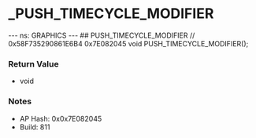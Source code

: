 # _PUSH_TIMECYCLE_MODIFIER

--- ns: GRAPHICS --- ## PUSH_TIMECYCLE_MODIFIER  // 0x58F735290861E6B4 0x7E082045 void PUSH_TIMECYCLE_MODIFIER();

### Return Value
* void

### Notes
* AP Hash: 0x0x7E082045
* Build: 811

